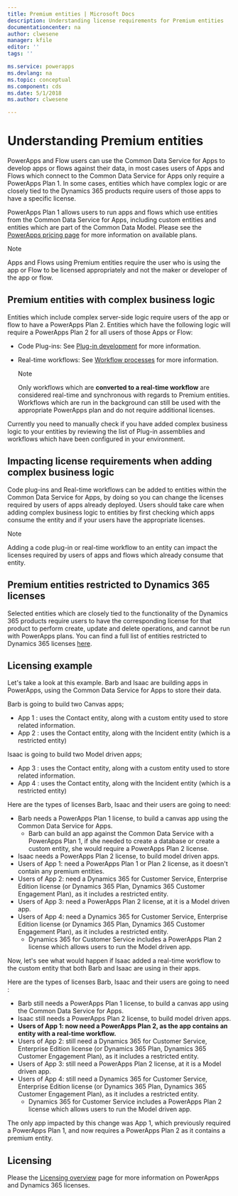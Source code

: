 ```yaml
---
title: Premium entities | Microsoft Docs
description: Understanding license requirements for Premium entities
documentationcenter: na
author: clwesene
manager: kfile
editor: ''
tags: ''

ms.service: powerapps
ms.devlang: na
ms.topic: conceptual
ms.component: cds
ms.date: 5/1/2018
ms.author: clwesene

---
```

# Understanding Premium entities

PowerApps and Flow users can use the Common Data Service for Apps to develop apps or flows against their data, in most cases users of Apps and Flows which connect to the Common Data Service for Apps only require a PowerApps Plan 1. In some cases, entities which have complex logic or are closely tied to the Dynamics 365 products require users of those apps to have a specific license. 

PowerApps Plan 1 allows users to run apps and flows which use entities from the Common Data Service for Apps, including custom entities and entities which are part of the Common Data Model. Please see the [PowerApps pricing page](https://powerapps.microsoft.com/pricing) for more information on available plans.

> [!NOTE]
> Apps and Flows using Premium entities require the user who is using the app or Flow to be licensed appropriately and not the maker or developer of the app or flow.

## Premium entities with complex business logic

Entities which include complex server-side logic require users of the app or flow to have a PowerApps Plan 2. Entities which have the following logic will require a PowerApps Plan 2 for all users of those Apps or Flow:

- Code Plug-ins: See [Plug-in development](https://msdn.microsoft.com/library/gg328490.aspx) for more information.
- Real-time workflows: See [Workflow processes](https://docs.microsoft.com/dynamics365/customer-engagement/customize/workflow-processes) for more information.

    > [!NOTE]
    >  Only workflows which are **converted to a real-time workflow** are considered real-time and synchronous with regards to Premium entities. Workflows which are run in the background can still be used with the appropriate PowerApps plan and do not require additional licenses.

Currently you need to manually check if you have added complex business logic to your entities by reviewing the list of Plug-in assemblies and workflows which have been configured in your environment.

## Impacting license requirements when adding complex business logic

Code plug-ins and Real-time workflows can be added to entities within the Common Data Service for Apps, by doing so you can change the licenses required by users of apps already deployed. Users should take care when adding complex business logic to entities by first checking which apps consume the entity and if your users have the appropriate licenses.

> [!NOTE]
> Adding a code plug-in or real-time workflow to an entity can impact the licenses required by users of apps and flows which already consume that entity.

## Premium entities restricted to Dynamics 365 licenses

Selected entities which are closely tied to the functionality of the Dynamics 365 products require users to have the corresponding license for that product to perform create, update and delete operations, and cannot be run with PowerApps plans. You can find a full list of entities restricted to Dynamics 365 licenses [here](data-platform-restricted-entities.md).

## Licensing example

Let's take a look at this example. Barb and Isaac are building apps in PowerApps, using the Common Data Service for Apps to store their data.

Barb is going to build two Canvas apps;

- App 1 : uses the Contact entity, along with a custom entity used to store related information.
- App 2 : uses the Contact entity, along with the Incident entity (which is a restricted entity)

Isaac is going to build two Model driven apps;

- App 3 : uses the Contact entity, along with a custom entity used to store related information.
- App 4 : uses the Contact entity, along with the Incident entity (which is a restricted entity)


Here are the types of licenses Barb, Isaac and their users are going to need:

- Barb needs a PowerApps Plan 1 license, to build a canvas app using the Common Data Service for Apps.
    - Barb can build an app against the Common Data Service with a PowerApps Plan 1, if she needed to create a database or create a custom entity, she would require a PowerApps Plan 2 license.
- Isaac needs a PowerApps Plan 2 license, to build model driven apps.
- Users of App 1: need a PowerApps Plan 1 or Plan 2 license, as it doesn't contain any premium entities.
- Users of App 2: need a Dynamics 365 for Customer Service, Enterprise Edition license (or Dynamics 365 Plan, Dynamics 365 Customer Engagement Plan), as it includes a restricted entity. 
- Users of App 3: need a PowerApps Plan 2 license, at it is a Model driven app.
- Users of App 4: need a Dynamics 365 for Customer Service, Enterprise Edition license (or Dynamics 365 Plan, Dynamics 365 Customer Engagement Plan), as it includes a restricted entity. 
    - Dynamics 365 for Customer Service includes a PowerApps Plan 2 license which allows users to run the Model driven app.

Now, let's see what would happen if Isaac added a real-time workflow to the custom entity that both Barb and Isaac are using in their apps.

Here are the types of licenses Barb, Isaac and their users are going to need :

- Barb still needs a PowerApps Plan 1 license, to build a canvas app using the Common Data Service for Apps.
- Isaac still needs a PowerApps Plan 2 license, to build model driven apps.
- **Users of App 1: now need a PowerApps Plan 2, as the app contains an entity with a real-time workflow.**
- Users of App 2: still need a Dynamics 365 for Customer Service, Enterprise Edition license (or Dynamics 365 Plan, Dynamics 365 Customer Engagement Plan), as it includes a restricted entity. 
- Users of App 3: still need a PowerApps Plan 2 license, at it is a Model driven app.
- Users of App 4: still need a Dynamics 365 for Customer Service, Enterprise Edition license (or Dynamics 365 Plan, Dynamics 365 Customer Engagement Plan), as it includes a restricted entity. 
    - Dynamics 365 for Customer Service includes a PowerApps Plan 2 license which allows users to run the Model driven app.

The only app impacted by this change was App 1, which previously required a PowerApps Plan 1, and now requires a PowerApps Plan 2 as it contains a premium entity. 

## Licensing

Please the [Licensing overview](../../administrator/pricing-billing-skus.md) page for more information on PowerApps and Dynamics 365 licenses.

